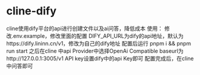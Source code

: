# cline-dify
cline使用dify平台的api进行创建文件以及ai问答，降低成本
使用：
修改.env.example，修改里面的配置
DIFY_API_URL为dify的api地址，默认为https://dify.lininn.cn/v1，修改为自己的dify地址
配置后运行 pnpm i &&  pnpm run start
之后在cline 中api Provider中选择OpenAi Compatible
baseurl为http://127.0.0.1:3005/v1
API key设置dify中的api Key即可
配置完成后，在cline中问答即可
